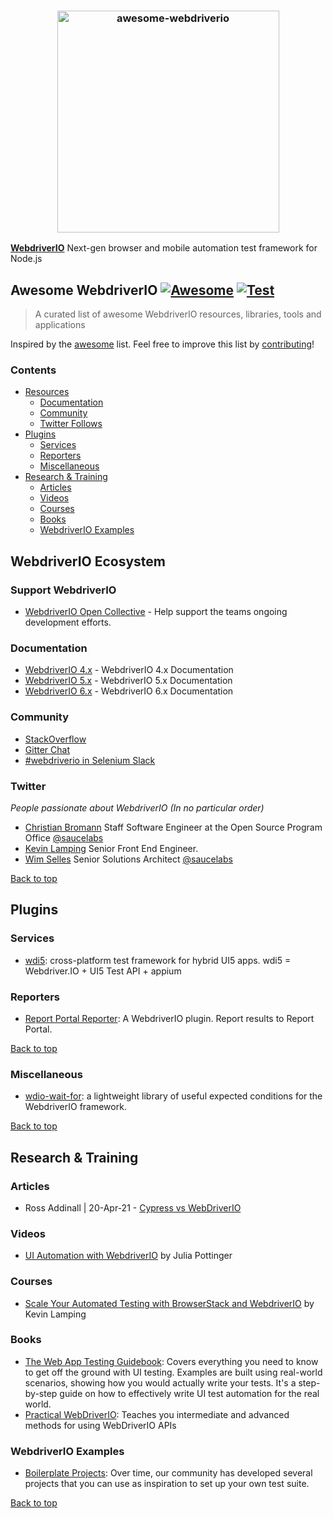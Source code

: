 <h3 align="center">
	<img width="355" src="https://raw.githubusercontent.com/webdriverio-community/awesome-webdriverio/main/.github/workflows/assets/awesome_webdriverio_branding.png" alt="awesome-webdriverio">
	<br>
</h3>

**[WebdriverIO](https://github.com/webdriverio/webdriverio)** Next-gen browser and mobile automation test framework for Node.js

## Awesome WebdriverIO [![Awesome](https://cdn.rawgit.com/sindresorhus/awesome/d7305f38d29fed78fa85652e3a63e154dd8e8829/media/badge.svg)](https://github.com/sindresorhus/awesome) [![Test](https://github.com/webdriverio-community/awesome-webdriverio/actions/workflows/test.yaml/badge.svg)](https://github.com/webdriverio-community/awesome-webdriverio/actions/workflows/test.yaml)

> A curated list of awesome WebdriverIO resources, libraries, tools and applications

Inspired by the [awesome](https://github.com/sindresorhus/awesome) list. Feel free to improve this list by [contributing](https://github.com/webdriverio-community/awesome-webdriverio/blob/master/contributing.md)!

<!--lint disable list-item-indent-->

### Contents

- [Resources](#webdriverio-ecosystem)
  - [Documentation](#documentation)
  - [Community](#community)
  - [Twitter Follows](#twitter)
- [Plugins](#plugins)
  - [Services](#services)
  - [Reporters](#reporters)
  - [Miscellaneous](#miscellaneous)
- [Research & Training](#research--training)
  - [Articles](#articles)
  - [Videos](#videos)
  - [Courses](#courses)
  - [Books](#books)
  - [WebdriverIO Examples](#webdriverio-examples)

<!--lint disable list-item-indent-->

## WebdriverIO Ecosystem

### Support WebdriverIO

- [WebdriverIO Open Collective](https://opencollective.com/webdriverio) - Help support the teams ongoing development efforts.

### Documentation

- [WebdriverIO 4.x](http://v4.webdriver.io) - WebdriverIO 4.x Documentation
- [WebdriverIO 5.x](http://v5.webdriver.io) - WebdriverIO 5.x Documentation
- [WebdriverIO 6.x](http://v6.webdriver.io) - WebdriverIO 6.x Documentation

### Community

- [StackOverflow](http://stackoverflow.com/tags/webdriver-io)
- [Gitter Chat](https://gitter.im/webdriverio/webdriverio)
- [#webdriverio in Selenium Slack](https://seleniumhq.slack.com/join/shared_invite/zt-f7jwg1n7-RVw4v4sMA7Zjufira_~EVw)

### Twitter

*People passionate about WebdriverIO (In no particular order)*

- [Christian Bromann](https://twitter.com/bromann) Staff Software Engineer at the Open Source Program Office [@saucelabs](https://saucelabs.com)
- [Kevin Lamping](https://twitter.com/klamping) Senior Front End Engineer.
- [Wim Selles](https://twitter.com/wswebcreation) Senior Solutions Architect [@saucelabs](https://saucelabs.com)

[Back to top](#contents)

## Plugins

### Services

- [wdi5](https://github.com/js-soft/wdi5): cross-platform test framework for hybrid UI5 apps. wdi5 = Webdriver.IO + UI5 Test API + appium

### Reporters

- [Report Portal Reporter](https://github.com/borisosipov/wdio-reportportal-reporter): A WebdriverIO plugin. Report results to Report Portal.

[Back to top](#contents)

### Miscellaneous

- [wdio-wait-for](https://github.com/webdriverio-community/wdio-wait-for): a lightweight library of useful expected conditions for the WebdriverIO framework.

[Back to top](#contents)

## Research & Training

### Articles

- Ross Addinall | 20-Apr-21 - [Cypress vs WebDriverIO](https://vitaq.io/2021/04/20/cypress-vs-webdriverio)

### Videos

- [UI Automation with WebdriverIO](https://testautomationu.applitools.com/webdriverio-tutorial) by Julia Pottinger

### Courses

- [Scale Your Automated Testing with BrowserStack and WebdriverIO](https://www.youtube.com/watch?v=bW3SM46xslE) by Kevin Lamping

### Books

- [The Web App Testing Guidebook](https://leanpub.com/webapp-testing-guidebook): Covers everything you need to know to get off the ground with UI testing. Examples are built using real-world scenarios, showing how you would actually write your tests. It's a step-by-step guide on how to effectively write UI test automation for the real world.
- [Practical WebDriverIO](https://www.springer.com/de/book/9781484266601): Teaches you intermediate and advanced methods for using WebDriverIO APIs

### WebdriverIO Examples

- [Boilerplate Projects](https://webdriver.io/docs/boilerplates): Over time, our community has developed several projects that you can use as inspiration to set up your own test suite.

[Back to top](#contents)
